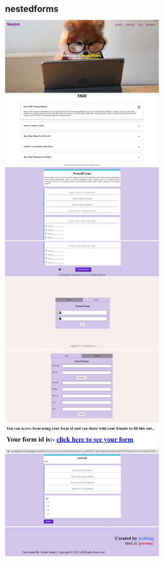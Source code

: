 # nestedforms

<img src="rdf/mohit.png">


<img src="rdf/mohit2.png">


<img src="rdf/mohit3.png">


<img src="rdf/mohit4.png">


<img src="rdf/mohit5.png">


<img src="rdf/mohit6.png">


<img src="rdf/mohit7.png">


<img src="rdf/mohit8.png">


<img src="rdf/mohit9.png">


<img src="rdf/mohit10.png">
